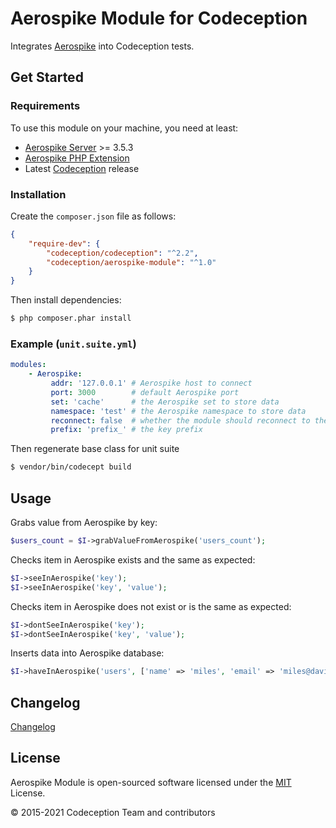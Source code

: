 # Aerospike Module for Codeception

Integrates [Aerospike][1] into Codeception tests.

## Get Started

### Requirements

To use this module on your machine, you need at least:

- [Aerospike Server][1] >= 3.5.3
- [Aerospike PHP Extension][2]
- Latest [Codeception][3] release

### Installation

Create the `composer.json` file as follows:

```json
{
    "require-dev": {
        "codeception/codeception": "^2.2",
        "codeception/aerospike-module": "^1.0"
    }
}
```

Then install dependencies:

```sh
$ php composer.phar install
```

### Example (`unit.suite.yml`)

```yaml
modules:
    - Aerospike:
         addr: '127.0.0.1' # Aerospike host to connect
         port: 3000        # default Aerospike port
         set: 'cache'      # the Aerospike set to store data
         namespace: 'test' # the Aerospike namespace to store data
         reconnect: false  # whether the module should reconnect to the Aerospike before each test
         prefix: 'prefix_' # the key prefix
```

Then regenerate base class for unit suite

```sh
$ vendor/bin/codecept build
```

## Usage

Grabs value from Aerospike by key:

```php
$users_count = $I->grabValueFromAerospike('users_count');
```

Checks item in Aerospike exists and the same as expected:
```php
$I->seeInAerospike('key');
$I->seeInAerospike('key', 'value');
```

Checks item in Aerospike does not exist or is the same as expected:
```php
$I->dontSeeInAerospike('key');
$I->dontSeeInAerospike('key', 'value');
```

Inserts data into Aerospike database:
```php
$I->haveInAerospike('users', ['name' => 'miles', 'email' => 'miles@davis.com']);
```

## Changelog

[Changelog](https://github.com/Codeception/Aerospike-module/releases)

## License

Aerospike Module is open-sourced software licensed under the [MIT][4] License.

© 2015-2021 Codeception Team and contributors

[1]: http://www.aerospike.com/
[2]: http://www.aerospike.com/docs/client/php/install/
[3]: https://github.com/Codeception/Codeception
[4]: https://github.com/Codeception/Aerospike-module/blob/master/LICENSE.md
